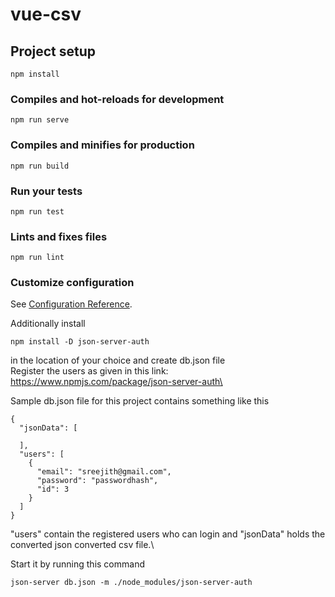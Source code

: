 # vue-csv

## Project setup
```
npm install
```

### Compiles and hot-reloads for development
```
npm run serve
```

### Compiles and minifies for production
```
npm run build
```

### Run your tests
```
npm run test
```

### Lints and fixes files
```
npm run lint
```

### Customize configuration
See [Configuration Reference](https://cli.vuejs.org/config/).

Additionally install
```
npm install -D json-server-auth
```
in the location of your choice and create db.json file  
Register the users as given in this link:  https://www.npmjs.com/package/json-server-auth\  

Sample db.json file for this project contains something like this  
```
{
  "jsonData": [
   
  ],
  "users": [
    {
      "email": "sreejith@gmail.com",
      "password": "passwordhash",
      "id": 3
    }
  ]
}
```
"users" contain the registered users who can login and "jsonData" holds the converted json converted csv file.\  

Start it by running this command  
```
json-server db.json -m ./node_modules/json-server-auth
```
